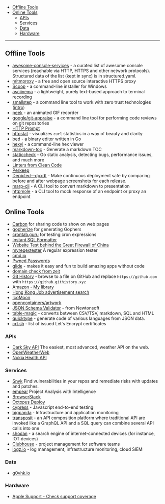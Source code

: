 - [Offline Tools](#offline-tools)
- [Online Tools](#online-tools)
  * [APIs](#apis)
  * [Services](#services)
  * [Data](#data)
  * [Hardware](#hardware)
____

## Offline Tools

- [awesome-console-services](https://github.com/chubin/awesome-console-services/blob/master/README.md) -
  a curated list of awesome console services
  (reachable via HTTP, HTTPS and other network protocols). Structured data of
  the list (kept in sync) is in structured.yaml.
- [mitmproxy](https://mitmproxy.org/) - a free and open source interactive HTTPS proxy
- [Scoop](https://scoop.sh/) - a command-line installer for Windows
- [asciinema](https://asciinema.org/) - a lightweight, purely text-based approach to terminal recording
- [smallstep](https://smallstep.com/) - a command line tool to work with zero
    trust technologies
    ([intro](https://smallstep.com/blog/zero-trust-swiss-army-knife.html))
- [peek](https://github.com/phw/peek) - an animated GIF recorder
- [google/git-appraise](https://github.com/google/git-appraise) - a command line tool for performing code reviews on git repositories
- [HTTP Prompt](http://http-prompt.com/)
- [httpstat](https://github.com/davecheney/httpstat) - visualizes `curl` statistics in a way of beauty and clarity
- [bed](https://github.com/itchyny/bed) - a binary editor written in Go
- [hexyl](https://github.com/sharkdp/hexyl) - a command-line hex viewer
- [markdown-toc](https://github.com/jonschlinkert/markdown-toc) - Generate a markdown TOC
- [staticcheck](https://github.com/dominikh/go-tools) - Go static analysis, detecting bugs, performance issues, and much more
- [Linters from Clean Code](https://github.com/showcases/clean-code-linters)
- [Perkeep](https://perkeep.org/)
- [Depicted—dpxdt](https://github.com/bslatkin/dpxdt) - Make continuous
  deployment safe by comparing before and after webpage screenshots for each
  release.
- [marp-cli](https://github.com/marp-team/marp-cli) - A CLI tool to convert
  markdown to presentation
- [httpmole](https://github.com/jcchavezs/httpmole) - a CLI tool to mock
  response of an endpoint or proxy an endpoint

## Online Tools

- [Carbon](https://carbon.now.sh) for sharing code to show on web pages
- [gopherize](https://gopherize.me) for generating Gophers
- [crontab.guru](https://crontab.guru/) for testing cron expressions
- [Instant SQL Formatter](http://www.dpriver.com/pp/sqlformat.htm)
- [Website Test behind the Great Firewall of China](https://www.websitepulse.com/tools/china-firewall-test)
- [myregextester](https://myregextester.com/index.php) A regular expression tester
- [cmd.io](https://cmd.io) 
- [Pwned Passwords](https://haveibeenpwned.com/Passwords)
- [glide](https://heyglide.com/) - makes it easy and fun to build amazing apps
    without code
- [domain check from zeit](https://zeit.co/domains)
- [Git History](https://github.com/pomber/git-history) - browse to a file on
    GitHub and replace `https://github.com` with `https://github.githistory.xyz`
- [Amazon - My library](https://www.amazon.com/mycd)
- [Hong Kong Job advertisement search](http://david.co/job.php)
- [IcoMoon](https://icomoon.io/)
- [opencontainers/artwork](https://github.com/opencontainers/artwork)
- [JSON Schema Validator](https://www.jsonschemavalidator.net/) - from
  Newtonsoft
- [table-magic](https://stevecat.net/table-magic/) - converts between CSV/TSV,
  markdown, SQL and HTML
- [quicktype](https://app.quicktype.io/) - generate code of various languages
  from JSON data.
- [crt.sh](https://crt.sh/?q=alexho.dev) - list of issued Let's Encrypt
  certificates

### APIs

- [Dark Sky API](https://darksky.net/dev) The easiest, most advanced, weather API on the web.
- [OpenWeatherWeb](http://openweathermap.org/API)
- [Nokia Health API](https://developer.health.nokia.com/api)

### Services

- [Snyk](https://snyk.io/) Find vulnerabilities in your repos and remediate risks with updates and patches.
- [empear](https://www.empear.com/) Project Analysis with Intelligence
- [BrowserStack](https://www.browserstack.com/)
- [Octopus Deploy](https://octopus.com/)
- [cypress](https://www.cypress.io) - Javascript end-to-end testing
- [bigpanda](https://www.bigpanda.io/) - Infrastructure and application monitoring
- [transposit](https://www.transposit.com/) - an API composition platform
  where traditional API are invoked like a GraphQL API and a SQL query can
  combine several API calls into one
- [shodan](https://www.shodan.io/) - a search engine of internet-connected
  devices (for instance, IOT devices)
- [Clubhouse](https://clubhouse.io/) - project management for software teams
- [logz.io](https://logz.io/) - log management, infrastructure monitoring,
  cloud SIEM

### Data

- [g0vhk.io](https://g0vhk.io)

### Hardware

- [Apple Support - Check support coverage](https://checkcoverage.apple.com/ie/en/)
